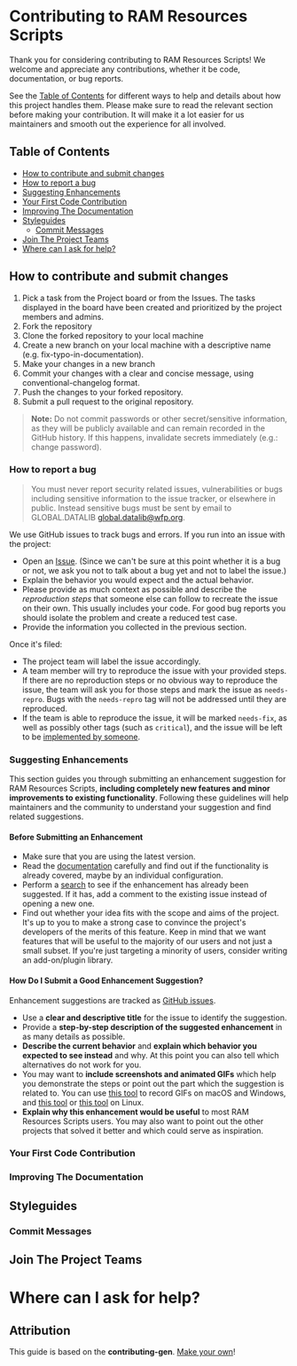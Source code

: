 <!-- omit in toc -->
# Contributing to RAM Resources Scripts

Thank you for considering contributing to RAM Resources Scripts! We welcome and appreciate any contributions, whether it be code, documentation, or bug reports.

See the [Table of Contents](#table-of-contents) for different ways to help and details about how this project handles them. Please make sure to read the relevant section before making your contribution. It will make it a lot easier for us maintainers and smooth out the experience for all involved. 

<!-- omit in toc -->
## Table of Contents

- [How to contribute and submit changes](#how-to-contribute-and-submit-changes)
- [How to report a bug](#how-to-report-a-bug)
- [Suggesting Enhancements](#suggesting-enhancements)
- [Your First Code Contribution](#your-first-code-contribution)
- [Improving The Documentation](#improving-the-documentation)
- [Styleguides](#styleguides)
  - [Commit Messages](#commit-messages)
- [Join The Project Teams](#join-the-project-teams)
- [Where can I ask for help?](#where-can-i-ask-for-help)


## How to contribute and submit changes

1. Pick a task from the Project board or from the Issues. The tasks displayed in the board have been created and prioritized by the project members and admins.
2. Fork the repository
3. Clone the forked repository to your local machine
4. Create a new branch on your local machine with a descriptive name (e.g. fix-typo-in-documentation).
5. Make your changes in a new branch
6. Commit your changes with a clear and concise message, using conventional-changelog format.
7. Push the changes to your forked repository. 
8. Submit a pull request to the original repository.

> **Note:** Do not commit passwords or other secret/sensitive information, as they will be publicly available and can remain recorded in the GitHub history. If this happens, invalidate secrets immediately (e.g.: change password).

### How to report a bug

> You must never report security related issues, vulnerabilities or bugs including sensitive information to the issue tracker, or elsewhere in public. Instead sensitive bugs must be sent by email to GLOBAL.DATALIB <global.datalib@wfp.org>.

We use GitHub issues to track bugs and errors. If you run into an issue with the project:

- Open an [Issue](https://github.com/AlexGherardelli/RAMResourcesScripts/issues/new). (Since we can't be sure at this point whether it is a bug or not, we ask you not to talk about a bug yet and not to label the issue.)
- Explain the behavior you would expect and the actual behavior.
- Please provide as much context as possible and describe the *reproduction steps* that someone else can follow to recreate the issue on their own. This usually includes your code. For good bug reports you should isolate the problem and create a reduced test case.
- Provide the information you collected in the previous section.

Once it's filed:

- The project team will label the issue accordingly.
- A team member will try to reproduce the issue with your provided steps. If there are no reproduction steps or no obvious way to reproduce the issue, the team will ask you for those steps and mark the issue as `needs-repro`. Bugs with the `needs-repro` tag will not be addressed until they are reproduced.
- If the team is able to reproduce the issue, it will be marked `needs-fix`, as well as possibly other tags (such as `critical`), and the issue will be left to be [implemented by someone](#your-first-code-contribution).


### Suggesting Enhancements

This section guides you through submitting an enhancement suggestion for RAM Resources Scripts, **including completely new features and minor improvements to existing functionality**. Following these guidelines will help maintainers and the community to understand your suggestion and find related suggestions.

<!-- omit in toc -->
#### Before Submitting an Enhancement

- Make sure that you are using the latest version.
- Read the [documentation]() carefully and find out if the functionality is already covered, maybe by an individual configuration.
- Perform a [search](https://github.com/AlexGherardelli/RAMResourcesScripts/issues) to see if the enhancement has already been suggested. If it has, add a comment to the existing issue instead of opening a new one.
- Find out whether your idea fits with the scope and aims of the project. It's up to you to make a strong case to convince the project's developers of the merits of this feature. Keep in mind that we want features that will be useful to the majority of our users and not just a small subset. If you're just targeting a minority of users, consider writing an add-on/plugin library.

<!-- omit in toc -->
#### How Do I Submit a Good Enhancement Suggestion?

Enhancement suggestions are tracked as [GitHub issues](https://github.com/AlexGherardelli/RAMResourcesScripts/issues).

- Use a **clear and descriptive title** for the issue to identify the suggestion.
- Provide a **step-by-step description of the suggested enhancement** in as many details as possible.
- **Describe the current behavior** and **explain which behavior you expected to see instead** and why. At this point you can also tell which alternatives do not work for you.
- You may want to **include screenshots and animated GIFs** which help you demonstrate the steps or point out the part which the suggestion is related to. You can use [this tool](https://www.cockos.com/licecap/) to record GIFs on macOS and Windows, and [this tool](https://github.com/colinkeenan/silentcast) or [this tool](https://github.com/GNOME/byzanz) on Linux. <!-- this should only be included if the project has a GUI -->
- **Explain why this enhancement would be useful** to most RAM Resources Scripts users. You may also want to point out the other projects that solved it better and which could serve as inspiration.

<!-- You might want to create an issue template for enhancement suggestions that can be used as a guide and that defines the structure of the information to be included. If you do so, reference it here in the description. -->

### Your First Code Contribution
<!-- TODO
include Setup of env, IDE and typical getting started instructions?

-->

### Improving The Documentation
<!-- TODO
Updating, improving and correcting the documentation

-->

## Styleguides
### Commit Messages
<!-- TODO

-->

## Join The Project Teams
<!-- TODO -->

# Where can I ask for help? 
<!-- A nice extension to the previous section, with links to good comms channels for anyone with questions. -->


<!-- omit in toc -->
## Attribution
This guide is based on the **contributing-gen**. [Make your own](https://github.com/bttger/contributing-gen)!

